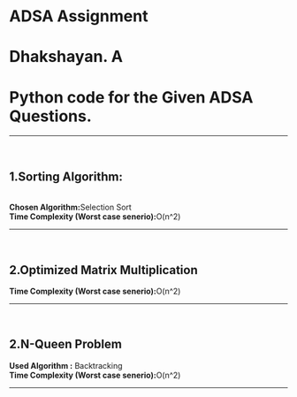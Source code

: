 # ADSA Assignment
<h1>Dhakshayan. A<h1>
<h1>Python code for the Given ADSA Questions.</h1><hr><br>
<h2>1.Sorting Algorithm: </h2><br>
<b>Chosen Algorithm:</b>Selection Sort<br>
<b>Time Complexity (Worst case senerio):</b>O(n^2)<hr><br>

<h2>2.Optimized Matrix Multiplication</h2>
<b>Time Complexity (Worst case senerio):</b>O(n^2)<hr><br>

<h2>2.N-Queen Problem</h2>
<b>Used Algorithm :</b> Backtracking<br>
<b>Time Complexity (Worst case senerio):</b>O(n^2)<hr><br>
